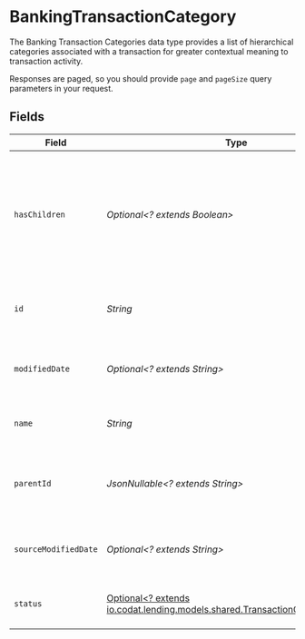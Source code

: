 # BankingTransactionCategory

The Banking Transaction Categories data type provides a list of hierarchical categories associated with a transaction for greater contextual meaning to transaction activity.

Responses are paged, so you should provide `page` and `pageSize` query parameters in your request.


## Fields

| Field                                                                                                                            | Type                                                                                                                             | Required                                                                                                                         | Description                                                                                                                      | Example                                                                                                                          |
| -------------------------------------------------------------------------------------------------------------------------------- | -------------------------------------------------------------------------------------------------------------------------------- | -------------------------------------------------------------------------------------------------------------------------------- | -------------------------------------------------------------------------------------------------------------------------------- | -------------------------------------------------------------------------------------------------------------------------------- |
| `hasChildren`                                                                                                                    | *Optional<? extends Boolean>*                                                                                                    | :heavy_minus_sign:                                                                                                               | A Boolean indicating whether there are other bank transaction categories beneath this one in the hierarchy.                      |                                                                                                                                  |
| `id`                                                                                                                             | *String*                                                                                                                         | :heavy_check_mark:                                                                                                               | The unique identifier of the bank transaction category.                                                                          |                                                                                                                                  |
| `modifiedDate`                                                                                                                   | *Optional<? extends String>*                                                                                                     | :heavy_minus_sign:                                                                                                               | N/A                                                                                                                              | 2022-10-23 00:00:00 +0000 UTC                                                                                                    |
| `name`                                                                                                                           | *String*                                                                                                                         | :heavy_check_mark:                                                                                                               | The name of the bank transaction category.                                                                                       |                                                                                                                                  |
| `parentId`                                                                                                                       | *JsonNullable<? extends String>*                                                                                                 | :heavy_minus_sign:                                                                                                               | The unique identifier of the parent bank transaction category.                                                                   |                                                                                                                                  |
| `sourceModifiedDate`                                                                                                             | *Optional<? extends String>*                                                                                                     | :heavy_minus_sign:                                                                                                               | N/A                                                                                                                              | 2022-10-23 00:00:00 +0000 UTC                                                                                                    |
| `status`                                                                                                                         | [Optional<? extends io.codat.lending.models.shared.TransactionCategoryStatus>](../../models/shared/TransactionCategoryStatus.md) | :heavy_minus_sign:                                                                                                               | The status of the transaction category.                                                                                          |                                                                                                                                  |